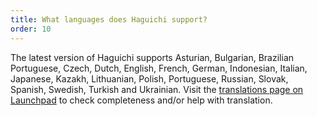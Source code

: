 ```yaml
---
title: What languages does Haguichi support?
order: 10
---
```

The latest version of Haguichi supports Asturian, Bulgarian, Brazilian Portuguese, Czech, Dutch, English, French, German, Indonesian, Italian, Japanese, Kazakh, Lithuanian, Polish, Portuguese, Russian, Slovak, Spanish, Swedish, Turkish and Ukrainian.
Visit the <a href="https://translations.launchpad.net/haguichi" target="_blank">translations page on Launchpad</a> to check completeness and/or help with translation.
